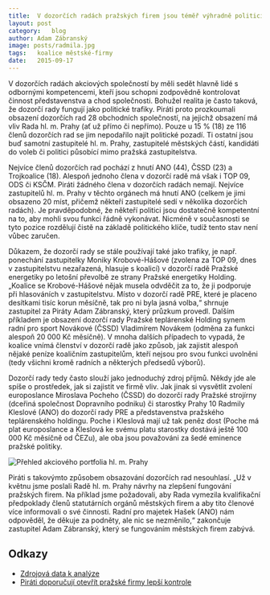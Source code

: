 ```yaml
---
title:	V dozorčích radách pražských firem jsou téměř výhradně politici
layout:	post
category:	blog
author:	Adam Zábranský
image: posts/radmila.jpg
tags:	koalice městské-firmy
date:	2015-09-17
---
```


V dozorčích radách akciových společností by měli sedět hlavně lidé s odbornými kompetencemi, kteří jsou schopni zodpovědně kontrolovat činnost představenstva a chod společnosti. Bohužel realita je často taková, že dozorčí rady fungují jako politické trafiky. Piráti proto prozkoumali obsazení dozorčích rad 28 obchodních společností, na jejichž obsazení má vliv Rada hl. m. Prahy (ať už přímo či nepřímo). Pouze u 15 % (18) ze 116 členů dozorčích rad se jim nepodařilo najít politické pozadí. Ti ostatní jsou buď samotní zastupitelé hl. m. Prahy, zastupitelé městských částí, kandidáti do voleb či politici působící mimo pražská zastupitelstva.

Nejvíce členů dozorčích rad pochází z hnutí ANO (44), ČSSD (23) a Trojkoalice (18). Alespoň jednoho člena v dozorčí radě má však i TOP 09, ODS či KSČM. Piráti žádného člena v dozorčích radách nemají. Nejvíce zastupitelů hl. m. Prahy v těchto orgánech má hnutí ANO (celkem je jimi obsazeno 20 míst, přičemž někteří zastupitelé sedí v několika dozorčích radách). Je pravděpodobné, že někteří politici jsou dostatečně kompetentní na to, aby mohli svou funkci řádně vykonávat. Nicméně v současnosti se tyto pozice rozdělují čistě na základě politického klíče, tudíž tento stav není vůbec zaručen.

Důkazem, že dozorčí rady se stále používají také jako trafiky, je např. ponechání zastupitelky Moniky Krobové-Hášové (zvolena za TOP 09, dnes v zastupitelstvu nezařazená, hlasuje s koalicí) v dozorčí radě Pražské energetiky po letošní převolbě ze strany Pražské energetiky Holding. „Koalice se Krobové-Hášové nějak musela odvděčit za to, že ji podporuje při hlasováních v zastupitelstvu. Místo v dozorčí radě PRE, které je placeno desítkami tisíc korun měsíčně, tak pro ni byla jasná volba,“ shrnuje zastupitel za Piráty Adam Zábranský, který průzkum provedl. Dalším příkladem je obsazení dozorčí rady Pražské teplárenské Holding synem radní pro sport Novákové (ČSSD) Vladimírem Novákem (odměna za funkci alespoň 20 000 Kč měsíčně). V mnoha dalších případech to vypadá, že koalice vnímá členství v dozorčí radě jako způsob, jak zajistit alespoň nějaké peníze koaličním zastupitelům, kteří nejsou pro svou funkci uvolněni (tedy všichni kromě radních a některých předsedů výborů).

Dozorčí rady tedy často slouží jako jednoduchý zdroj příjmů. Někdy jde ale spíše o prostředek, jak si zajistit ve firmě vliv. Jak jinak si vysvětlit zvolení europoslance Miroslava Pocheho (ČSSD) do dozorčí rady Pražské strojírny (dceřiná společnost Dopravního podniku) či starostky Prahy 10 Radmily Kleslové (ANO) do dozorčí rady PRE a představenstva pražského teplárenského holdingu. Poche i Kleslová mají už tak peněz dost (Poche má plat europoslance a Kleslová ke svému platu starostky dostává ještě 100 000 Kč měsíčně od ČEZu), ale oba jsou považováni za šedé eminence pražské politiky.

![Přehled akciového portfolia hl. m. Prahy](https://praha.pirati.cz/assets/img/posts/prazskefirmy-prehled.png)

Piráti s takovýmto způsobem obsazování dozorčích rad nesouhlasí. „Už v květnu jsme poslali Radě hl. m. Prahy návrhy na zlepšení fungování pražských firem. Na příklad jsme požadovali, aby Rada vymezila kvalifikační předpoklady členů statutárních orgánů městských firem a aby tito členové více informovali o své činnosti. Radní pro majetek Hašek (ANO) nám odpověděl, že děkuje za podněty, ale nic se nezměnilo,“ zakončuje zastupitel Adam Zábranský, který se fungováním městských firem zabývá.

## Odkazy

* [Zdrojová data k analýze](https://github.com/pirati-cz/KlubPraha/blob/master/materialy/mestske-firmy/dozorci-rady.xlsx)
* [Piráti doporučují otevřít pražské firmy lepší kontrole](https://praha.pirati.cz/podnety-k-otevreni-firem.html)
